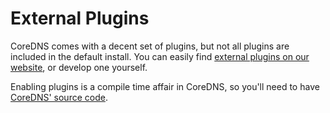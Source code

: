 # External Plugins

CoreDNS comes with a decent set of plugins, but not all plugins are included in the default install.
You can easily find [external plugins on our website](https://coredns.io/explugins/), or develop one yourself.

Enabling plugins is a compile time affair in CoreDNS, so you'll need to have [CoreDNS' source
code](installation.md#source).

